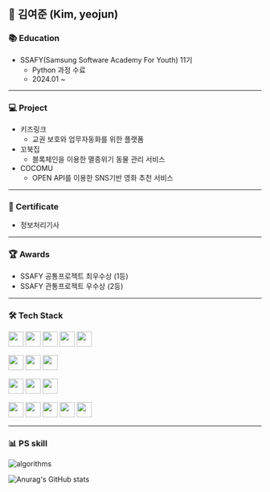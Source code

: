 ## 👋 김여준 (Kim, yeojun)

### 📚 Education
- SSAFY(Samsung Software Academy For Youth) 11기
  - Python 과정 수료
  - 2024.01 ~
 
---

### 💻 Project
- 키즈링크
  - 교권 보호와 업무자동화를 위한 플랫폼
- 꼬북집
  - 블록체인을 이용한 멸종위기 동물 관리 서비스
- COCOMU
  - OPEN API를 이용한 SNS기반 영화 추천 서비스

---

### 📄 Certificate
- 정보처리기사

---

### 🏆 Awards
- SSAFY 공통프로젝트 최우수상 (1등)
- SSAFY 관통프로젝트 우수상 (2등)

---
### 🛠 Tech Stack
<p>
  <img src="https://img.shields.io/badge/-Python-3776AB?logo=python&logoColor=white&style=for-the-badge" height="30"/>
  <img src="https://img.shields.io/badge/-Java-007396?logo=java&logoColor=white&style=for-the-badge" height="30"/>
  <img src="https://img.shields.io/badge/-Spring%20Boot-6DB33F?logo=springboot&logoColor=white&style=for-the-badge" height="30"/>
  <img src="https://img.shields.io/badge/-JPA-6DB33F?logo=hibernate&logoColor=white&style=for-the-badge" height="30"/>
  <img src="https://img.shields.io/badge/-MySQL-4479A1?logo=mysql&logoColor=white&style=for-the-badge" height="30"/>
</p>
<p>
  <img src="https://img.shields.io/badge/-JavaScript-F7DF1E?logo=javascript&logoColor=black&style=for-the-badge" height="30"/>
  <img src="https://img.shields.io/badge/-TypeScript-007ACC?logo=typescript&logoColor=white&style=for-the-badge" height="30"/>
  <img src="https://img.shields.io/badge/-React-61DAFB?logo=react&logoColor=black&style=for-the-badge" height="30"/>
</p>
<p>
  <img src="https://img.shields.io/badge/-Docker-2496ED?logo=docker&logoColor=white&style=for-the-badge" height="30"/>
  <img src="https://img.shields.io/badge/-EC2-FF9900?logo=amazon-aws&logoColor=white&style=for-the-badge" height="30"/>
  <img src="https://img.shields.io/badge/-Jenkins-D24939?logo=jenkins&logoColor=white&style=for-the-badge" height="30"/>
</p>
<p>
  <img src="https://img.shields.io/badge/-Git-F05032?logo=git&logoColor=white&style=for-the-badge" height="30"/>
  <img src="https://img.shields.io/badge/-GitHub-181717?logo=github&logoColor=white&style=for-the-badge" height="30"/>
  <img src="https://img.shields.io/badge/-Jira-0052CC?logo=jira&logoColor=white&style=for-the-badge" height="30"/>
  <img src="https://img.shields.io/badge/-Figma-F24E1E?logo=figma&logoColor=white&style=for-the-badge" height="30"/>
  <img src="https://img.shields.io/badge/-Notion-000000?logo=notion&logoColor=white&style=for-the-badge" height="30"/>
</p>

---
### 📊 PS skill
<img alt="algorithms" src="http://mazassumnida.wtf/api/generate_badge?boj=1202yjk"/>

![Anurag's GitHub stats](https://github-readme-stats.vercel.app/api?username=junjunclub&hide=contribs,prs&show_icons=true&theme=graywhite)
